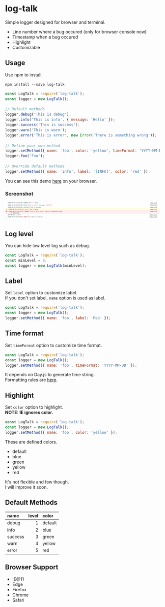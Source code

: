 # log-talk

Simple logger designed for browser and terminal.

- Line number where a bug occured (only for browser console now)
- Timestamp when a bug occured
- Highlight
- Customizable

## Usage

Use npm to install.

```
npm install --save log-talk
```

```JavaScript
const LogTalk = require('log-talk');
const logger = new LogTalk();

// Default methods
logger.debug('This is debug');
logger.info('This is info', { message: 'Hello' });
logger.success('This is success');
logger.warn('This is warn');
logger.error('This is error', new Error('There is something wrong'));

// Define your own method
logger.setMethod({ name: 'foo', color: 'yellow', timeFormat: 'YYYY-MM-DD' });
logger.foo('Foo');

// Override default methods
logger.setMethod({ name: 'info', label: '[INFO]', color: 'red' });
```

You can see this demo [here](https://rikuson.github.io/log-talk/) on your browser.

### Screenshot

![screenshot](./docs/screenshot.png)

## Log level

You can hide low level log such as debug.

```JavaScript
const LogTalk = require('log-talk');
const minLevel = 3;
const logger = new LogTalk(minLevel);
```

## Label

Set `label` option to customize label.  
If you don't set label, `name` option is used as label.

```JavaScript
const LogTalk = require('log-talk');
const logger = new LogTalk();
logger.setMethod({ name: 'foo', label: 'Foo' });
```

## Time format

Set `timeFormat` option to customize time format.

```JavaScript
const LogTalk = require('log-talk');
const logger = new LogTalk();
logger.setMethod({ name: 'foo', timeFormat: 'YYYY-MM-DD' });
```

It depends on Day.js to generate time string.  
Formatting rules are [here](https://day.js.org/docs/en/display/format).

## Highlight

Set `color` option to highlight.  
**NOTE: IE ignores color.**

```JavaScript
const LogTalk = require('log-talk');
const logger = new LogTalk();
logger.setMethod({ name: 'foo', color: 'yellow' });
```

These are defined colors.
- default
- blue
- green
- yellow
- red

It's not flexible and few though.  
I will improve it soon.

## Default Methods

| name    | level | color   |
|:--------|------:|:--------|
| debug   |     1 | default | 
| info    |     2 | blue    | 
| success |     3 | green   | 
| warn    |     4 | yellow  | 
| error   |     5 | red     | 

## Browser Support

- IE@11
- Edge
- Firefox
- Chrome
- Safari


